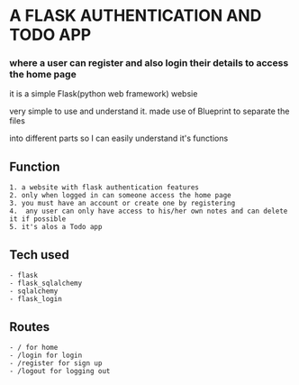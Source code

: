 # A FLASK AUTHENTICATION AND TODO APP
### where a user can register and also login their details to access the home page

<p>it is a simple Flask(python web framework) websie </p>
<p>very simple to use and understand it.  made use of Blueprint to separate the files </p>
<p> into different parts so I can easily understand it's functions </P>
 
## Function
    1. a website with flask authentication features
    2. only when logged in can someone access the home page
    3. you must have an account or create one by registering
    4.  any user can only have access to his/her own notes and can delete it if possible
    5. it's alos a Todo app

## Tech used
    - flask
    - flask_sqlalchemy
    - sqlalchemy
    - flask_login

## Routes
    - / for home
    - /login for login
    - /register for sign up
    - /logout for logging out

